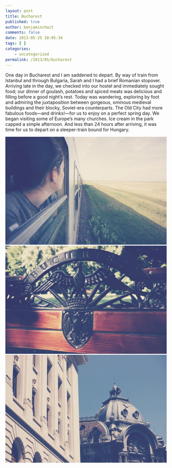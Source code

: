 ```yaml
---
layout: post
title: Bucharest
published: true
author: benjaminchait
comments: false
date: 2013-05-25 10:05:34
tags: [ ]
categories:
    - uncategorized
permalink: /2013/05/bucharest
---
```

One day in Bucharest and I am saddened to depart. By way of train from Istanbul and through Bulgaria, Sarah and I had a brief Romanian stopover. Arriving late in the day, we checked into our hostel and immediately sought food; our dinner of goulash, potatoes and spiced meats was delicious and filling before a good night’s rest. Today was wandering, exploring by foot and admiring the juxtaposition between gorgeous, ominous medieval buildings and their blocky, Soviet-era counterparts. The Old City had more fabulous foods—and drinks!—for us to enjoy on a perfect spring day. We began visiting some of Europe’s many churches. Ice cream in the park capped a simple afternoon. And less than 24 hours after arriving, it was time for us to depart on a sleeper-train bound for Hungary.


![Sarah peering out at Romanian countryside][1] 
![Bucharesti, park bench][2] 
![Architecture in the Old City][3]

 [1]: /wp-content/uploads/media/img/2013/05-wp/20130526-185950.jpg
 [2]: /wp-content/uploads/media/img/2013/05-wp/20130526-185958.jpg
 [3]: /wp-content/uploads/media/img/2013/05-wp/20130526-190005.jpg